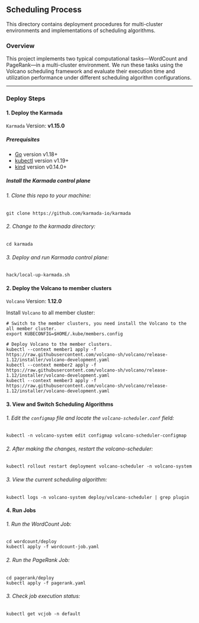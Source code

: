 ## Scheduling Process

This directory contains deployment procedures for multi-cluster environments and implementations of scheduling algorithms.

### Overview

This project implements two typical computational tasks—WordCount and PageRank—in a multi-cluster environment. We run these tasks using the Volcano scheduling framework and evaluate their execution time and utilization performance under different scheduling algorithm configurations.

---

### Deploy Steps

#### 1. Deploy the Karmada

`Karmada` Version: **v1.15.0**

##### Prerequisites

- [Go](https://golang.org/) version v1.18+
- [kubectl](https://kubernetes.io/docs/tasks/tools/install-kubectl/) version v1.19+
- [kind](https://kind.sigs.k8s.io/) version v0.14.0+

##### Install the Karmada control plane

###### 1. Clone this repo to your machine:

```text
git clone https://github.com/karmada-io/karmada
```

###### 2. Change to the karmada directory:

```text
cd karmada
```

###### 3. Deploy and run Karmada control plane:

```text
hack/local-up-karmada.sh
```

#### 2. Deploy the Volcano to member clusters

`Volcano` Version: **1.12.0**

Install `Volcano` to all member cluster:

```
# Switch to the member clusters, you need install the Volcano to the all member cluster.
export KUBECONFIG=$HOME/.kube/members.config

# Deploy Volcano to the member clusters.
kubectl --context member1 apply -f https://raw.githubusercontent.com/volcano-sh/volcano/release-1.12/installer/volcano-development.yaml
kubectl --context member2 apply -f https://raw.githubusercontent.com/volcano-sh/volcano/release-1.12/installer/volcano-development.yaml
kubectl --context member3 apply -f https://raw.githubusercontent.com/volcano-sh/volcano/release-1.12/installer/volcano-development.yaml
```

#### 3. View and Switch Scheduling Algorithms

###### 1. Edit the `configmap` file and locate the `volcano-scheduler.conf` field:

    kubectl -n volcano-system edit configmap volcano-scheduler-configmap

###### 2. After making the changes, restart the volcano-scheduler:

    kubectl rollout restart deployment volcano-scheduler -n volcano-system

###### 3. View the current scheduling algorithm:

    kubectl logs -n volcano-system deploy/volcano-scheduler | grep plugin

#### 4. Run Jobs

###### 1. Run the WordCount Job:

    cd wordcount/deploy
    kubectl apply -f wordcount-job.yaml

###### 2. Run the PageRank Job:

    cd pagerank/deploy
    kubectl apply -f pagerank.yaml

###### 3. Check job execution status:

    kubectl get vcjob -n default
